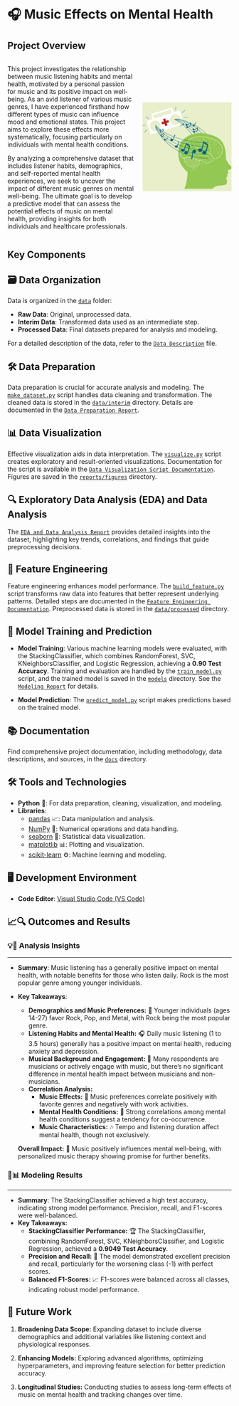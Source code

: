 # 🎧 Music Effects on Mental Health

## Project Overview

<div style="display: flex; align-items: center;">

  <div style="flex: 1; padding-right: 20px;">
    <p>This project investigates the relationship between music listening habits and mental health, motivated by a personal passion for music and its positive impact on well-being. As an avid listener of various music genres, I have experienced firsthand how different types of music can influence mood and emotional states. This project aims to explore these effects more systematically, focusing particularly on individuals with mental health conditions.</p>
    <p>By analyzing a comprehensive dataset that includes listener habits, demographics, and self-reported mental health experiences, we seek to uncover the impact of different music genres on mental well-being. The ultimate goal is to develop a predictive model that can assess the potential effects of music on mental health, providing insights for both individuals and healthcare professionals.</p>
  </div>

  <div>
    <img src="reports/Figures/overview_pic.png" alt="Music Effects on Mental Health" style="width: 200px; height: auto;"/>
  </div>

</div>

## Key Components

## 🗃️ Data Organization
Data is organized in the [`data`](data) folder:
- **Raw Data**: Original, unprocessed data.
- **Interim Data**: Transformed data used as an intermediate step.
- **Processed Data**: Final datasets prepared for analysis and modeling.

For a detailed description of the data, refer to the [`Data Description`](docs/Data%20Description.md) file.

## 🛠️ Data Preparation
Data preparation is crucial for accurate analysis and modeling. The [`make_dataset.py`](src/data/make_dataset.py) script handles data cleaning and transformation. The cleaned data is stored in the [`data/interim`](data/interim) directory. Details are documented in the [`Data Preparation Report`](reports/Data%20Preparation%20Report.md).

## 📊 Data Visualization
Effective visualization aids in data interpretation. The [`visualize.py`](src/visualization/visualize.py) script creates exploratory and result-oriented visualizations. Documentation for the script is available in the [`Data Visualization Script Documentation`](docs/Data%20Visualization%20Script%20Documentation.md). Figures are saved in the [`reports/figures`](reports/Figures/) directory.

## 🔍 Exploratory Data Analysis (EDA) and Data Analysis
The [`EDA and Data Analysis Report`](reports/EDA%20&%20Data%20Analysis%20Report.md) provides detailed insights into the dataset, highlighting key trends, correlations, and findings that guide preprocessing decisions.

## 🔧 Feature Engineering

Feature engineering enhances model performance. The [`build_feature.py`](src/features/build_features.py) script transforms raw data into features that better represent underlying patterns. Detailed steps are documented in the [`Feature Engineering Documentation`](docs/Feature%20Engineering%20Documentation.md). Preprocessed data is stored in the [`data/processed`](data/processed/) directory.

## 🤖 Model Training and Prediction

- **Model Training**: Various machine learning models were evaluated, with the StackingClassifier, which combines RandomForest, SVC, KNeighborsClassifier, and Logistic Regression, achieving a **0.90 Test Accuracy**. Training and evaluation are handled by the [`train_model.py`](../Music-and-Mental-Health/src/models/train_model.py) script, and the trained model is saved in the [`models`](../Music-and-Mental-Health/models/) directory. See the [`Modeling Report`](../Music-and-Mental-Health/reports/Modeling%20Report.md) for details.

- **Model Prediction**: The [`predict_model.py`](src/models/predict_model.py) script makes predictions based on the trained model.

## 📚 Documentation

Find comprehensive project documentation, including methodology, data descriptions, and sources, in the [`docs`](docs) directory.

## 🛠️ Tools and Technologies

- **Python** 🐍: For data preparation, cleaning, visualization, and modeling.
- **Libraries**:
  - [pandas](https://pandas.pydata.org/) 📈: Data manipulation and analysis.
  - [NumPy](https://numpy.org/) 🔢: Numerical operations and data handling.
  - [seaborn](https://seaborn.pydata.org/) 🌈: Statistical data visualization.
  - [matplotlib](https://matplotlib.org/) 📊: Plotting and visualization.
  - [scikit-learn](https://scikit-learn.org/) ⚙️: Machine learning and modeling.

## 🖥️ Development Environment
- **Code Editor**: [Visual Studio Code (VS Code)](https://code.visualstudio.com/) 

## 📈🔍 Outcomes and Results


### 💡🔎 **Analysis Insights**
___
* **Summary**: Music listening has a generally positive impact on mental health, with notable benefits for those who listen daily. Rock is the most popular genre among younger individuals.
* **Key Takeaways**:
  - **Demographics and Music Preferences:** 🎸 Younger individuals (ages 14-27) favor Rock, Pop, and Metal, with Rock being the most popular genre.
  - **Listening Habits and Mental Health:** 🎧 Daily music listening (1 to 3.5 hours) generally has a positive impact on mental health, reducing anxiety and depression.
  - **Musical Background and Engagement:** 🎤 Many respondents are musicians or actively engage with music, but there’s no significant difference in mental health impact between musicians and non-musicians.
  - **Correlation Analysis:**
    - **Music Effects:** 🎵 Music preferences correlate positively with favorite genres and negatively with work activities.
    - **Mental Health Conditions:** 🧠 Strong correlations among mental health conditions suggest a tendency for co-occurrence.
    - **Music Characteristics:** 🎶 Tempo and listening duration affect mental health, though not exclusively.

  **Overall Impact:** 🌟 Music positively influences mental well-being, with personalized music therapy showing promise for further benefits.

### 🤖📊 **Modeling Results**
___
* **Summary**: The StackingClassifier achieved a high test accuracy, indicating strong model performance. Precision, recall, and F1-scores were well-balanced.
* **Key Takeaways:**
  - **StackingClassifier Performance:** 🏆 The StackingClassifier, combining RandomForest, SVC, KNeighborsClassifier, and Logistic Regression, achieved a **0.9049 Test Accuracy**.
  - **Precision and Recall:** 🎯 The model demonstrated excellent precision and recall, particularly for the worsening class (-1) with perfect scores.
  - **Balanced F1-Scores:** 📈 F1-scores were balanced across all classes, indicating robust model performance.

## 🔮 Future Work

1. **Broadening Data Scope:** Expanding dataset to include diverse demographics and additional variables like listening context and physiological responses.

2. **Enhancing Models:** Exploring advanced algorithms, optimizing hyperparameters, and improving feature selection for better prediction accuracy.

3. **Longitudinal Studies:** Conducting studies to assess long-term effects of music on mental health and tracking changes over time.
